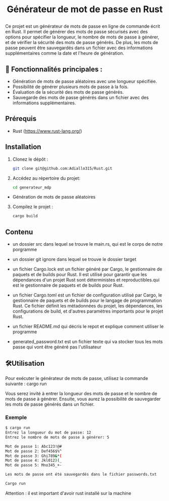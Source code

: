 # <p align="center">Générateur de mot de passe en Rust</p>
  
Ce projet est un générateur de mots de passe en ligne de commande écrit en Rust. Il permet de générer des mots de passe sécurisés avec des options pour spécifier la longueur, le nombre de mots de passe à générer, et de vérifier la sécurité des mots de passe générés. De plus, les mots de passe peuvent être sauvegardés dans un fichier avec des informations supplémentaires comme la date et l'heure de génération.


## 🧐 Fonctionnalités principales : 

- Génération de mots de passe aléatoires avec une longueur spécifiée.
- Possibilité de générer plusieurs mots de passe à la fois.
- Évaluation de la sécurité des mots de passe générés.
- Sauvegarde des mots de passe générés dans un fichier avec des informations supplémentaires.

## Prérequis
- Rust (https://www.rust-lang.org/)


## Installation

1. Clonez le dépôt :

   ```sh
   git clone git@github.com:Adiallo315/Rust.git

2. Accédez au répertoire du projet:
   ```sh
   cd generateur_mdp


- Génération de mots de passe aléatoires

3. Compilez le projet :
   ```sh
   cargo build
    ```

## Contenu
- un dossier src dans lequel se trouve le main.rs, qui est  le corps de notre porgramme

- un dossier git ignore dans lequel se trouve le dossier target
  
- un fichier Cargo.lock  est un fichier généré par Cargo, le gestionnaire de paquets et de builds pour Rust. Il est utilisé pour garantir que les dépendances d'un projet Rust sont déterministes et reproductibles.qui est le gestionnaire de paquets et de builds pour Rust.

- un fichier Cargo.toml est un fichier de configuration utilisé par Cargo, le gestionnaire de paquets et de builds pour le langage de programmation Rust. Ce fichier définit les métadonnées du projet, les dépendances, les configurations de build, et d'autres paramètres importants pour le projet Rust.

- un fichier README.md qui décris le repot et explique comment utiliser le programme

- generated_password.txt est un fichier texte qui va stocker tous les mots passe qui vont être généré pas l'utilisateur



## 🛠️Utilisation
  
  Pour exécuter le générateur de mots de passe, utilisez la commande suivante :
  cargo run

  Vous serez invité à entrer la longueur des mots de passe et le nombre de mots de passe à générer. Ensuite, vous aurez la possibilité de sauvegarder les mots de passe générés dans un fichier.

### Exemple

 ```sh
$ cargo run
Entrez la longueur du mot de passe: 12
Entrez le nombre de mots de passe à générer: 5

Mot de passe 1: Abc123!@#
Mot de passe 2: Def456$%^
Mot de passe 3: Ghi789&*(
Mot de passe 4: Jkl012)(_
Mot de passe 5: Mno345_+-

Les mots de passe ont été sauvegardés dans le fichier passwords.txt
 ```
    
```bash
Cargo run
```
Attention : il est important d'avoir rust installé sur la machine 
